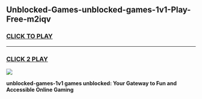 
## Unblocked-Games-unblocked-games-1v1-Play-Free-m2iqv
<h3>
<a href="https://premium76.site?title=unblocked-games-1v1&ref=12A">CLICK TO PLAY</a></h3>
<hr>

<h3>
<a href="https://premium76.site?title=unblocked-games-1v1&ref=12A">CLICK 2 PLAY</a>
  
</h3>

<a href="https://premium76.site?title=unblocked-games-1v1&ref=12A"><img src="https://clearcache.store/games.png"></a>


**unblocked-games-1v1 games unblocked: Your Gateway to Fun and Accessible Online Gaming**
